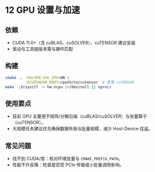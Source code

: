 # 12 GPU 设置与加速

## 依赖
- CUDA 11.0+（含 cuBLAS、cuSOLVER），cuTENSOR 建议安装
- 驱动与工具链版本需与硬件匹配

## 构建
```bash
cmake .. -DQLTEN_USE_GPU=ON \
         -DCUTENSOR_ROOT=/path/to/cutensor  # 若需 cuTENSOR
make -j$(sysctl -n hw.ncpu 2>/dev/null || nproc)
```

## 使用要点
- 目前 GPU 主要用于矩阵/分解后端（cuBLAS/cuSOLVER）与张量算子（cuTENSOR）。
- 大规模任务建议优先确保数据布局与批量规模，减少 Host-Device 往返。

## 常见问题
- 找不到 CUDA/库：核对环境变量与 `CMAKE_PREFIX_PATH`。
- 性能不升反降：检查是否受 PCIe 传输或小批量调用影响。

